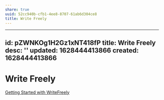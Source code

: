 ```yaml
---
share: true
uuid: 52cc940b-cfb1-4ee8-8707-61ab6d304ce8
title: Write Freely
---
```

---
id: pZWNKOg1H2Gz1xNT418fP
title: Write Freely
desc: ''
updated: 1628444413866
created: 1628444413866
---
# Write Freely
[Getting Started with WriteFreely](https://writefreely.org/start)

